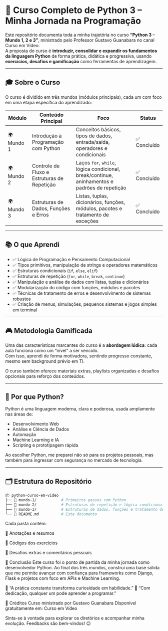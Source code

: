 # 🐍 Curso Completo de Python 3 – Minha Jornada na Programação

Este repositório documenta toda a minha trajetória no curso **“Python 3 – Mundo 1, 2 e 3”**, ministrado pelo Professor Gustavo Guanabara no canal Curso em Vídeo.  
A proposta do curso é **introduzir, consolidar e expandir os fundamentos da linguagem Python** de forma prática, didática e progressiva, usando **exercícios, desafios e gamificação** como ferramentas de aprendizagem.

---

## 🎓 Sobre o Curso

O curso é dividido em três mundos (módulos principais), cada um com foco em uma etapa específica do aprendizado:

| Módulo | Conteúdo Principal | Foco | Status |
|--------|---------------------|------|--------|
| 🌍 Mundo 1 | Introdução à Programação com Python | Conceitos básicos, tipos de dados, entrada/saída, operadores e condicionais | ✅ Concluído |
| 🌍 Mundo 2 | Controle de Fluxo e Estruturas de Repetição | Laços `for`, `while`, lógica condicional, break/continue, aninhamentos e padrões de repetição | ✅ Concluído |
| 🌍 Mundo 3 | Estruturas de Dados, Funções e Erros | Listas, tuplas, dicionários, funções, módulos, pacotes e tratamento de exceções | ✅ Concluído |

---

## 📚 O que Aprendi

- ✅ Lógica de Programação e Pensamento Computacional  
- ✅ Tipos primitivos, manipulação de strings e operadores matemáticos  
- ✅ Estruturas condicionais (`if`, `else`, `elif`)  
- ✅ Estruturas de repetição (`for`, `while`, `break`, `continue`)  
- ✅ Manipulação e análise de dados com listas, tuplas e dicionários  
- ✅ Modularização do código com funções, módulos e pacotes  
- ✅ Técnicas de tratamento de erros e desenvolvimento de sistemas robustos  
- ✅ Criação de menus, simulações, pequenos sistemas e jogos simples em terminal  

---

## 🎮 Metodologia Gamificada

Uma das características marcantes do curso é a **abordagem lúdica**: cada aula funciona como um “nível” a ser vencido.  
Com isso, aprendi de forma motivadora, sentindo progresso constante, mesmo sem background prévio em TI.

O curso também oferece materiais extras, playlists organizadas e desafios opcionais para reforço dos conteúdos.

---

## 🚀 Por que Python?

Python é uma linguagem moderna, clara e poderosa, usada amplamente nas áreas de:

- Desenvolvimento Web
- Análise e Ciência de Dados
- Automação
- Machine Learning e IA
- Scripting e prototipagem rápida

Ao escolher Python, me preparei não só para os projetos pessoais, mas também para ingressar com segurança no mercado de tecnologia.

---

## 🗂 Estrutura do Repositório

```bash
📦 python-curso-em-video
├── 📁 mundo-1/           # Primeiros passos com Python
├── 📁 mundo-2/           # Estruturas de repetição e lógica condicional
├── 📁 mundo-3/           # Estruturas de dados, funções e tratamento de erros
└── 📄 README.md          # Este documento
```

Cada pasta contém:

📘 Anotações e resumos

🧠 Códigos dos exercícios

🎯 Desafios extras e comentários pessoais

🏁 Conclusão
Este curso foi o ponto de partida da minha jornada como desenvolvedor Python.
Ao final dos três mundos, construí uma base sólida que me permite avançar com confiança para frameworks como Django, Flask e projetos com foco em APIs e Machine Learning.

📌 “A prática constante transforma curiosidade em habilidade.”
📌 “Com dedicação, qualquer um pode aprender a programar.”

📎 Créditos
Curso ministrado por Gustavo Guanabara
Disponível gratuitamente em: Curso em Vídeo

Sinta-se à vontade para explorar os diretórios e acompanhar minha evolução. Feedbacks são bem-vindos! 😉
